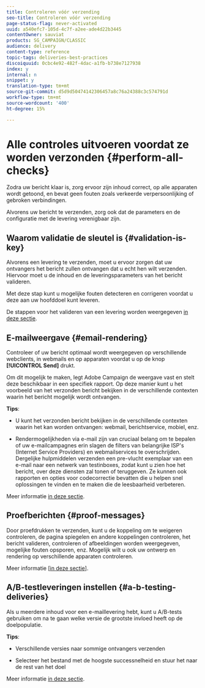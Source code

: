 ```yaml
---
title: Controleren vóór verzending
seo-title: Controleren vóór verzending
page-status-flag: never-activated
uuid: a540efc7-105d-4c7f-a2ee-ade4d22b3445
contentOwner: sauviat
products: SG_CAMPAIGN/CLASSIC
audience: delivery
content-type: reference
topic-tags: deliveries-best-practices
discoiquuid: 0cbc4e92-482f-4dac-a1fb-b738e7127938
index: y
internal: n
snippet: y
translation-type: tm+mt
source-git-commit: d5d9d50474142306457a8c76a24388c3c574791d
workflow-type: tm+mt
source-wordcount: '400'
ht-degree: 15%

---
```



# Alle controles uitvoeren voordat ze worden verzonden {#perform-all-checks}

Zodra uw bericht klaar is, zorg ervoor zijn inhoud correct, op alle apparaten wordt getoond, en bevat geen fouten zoals verkeerde verpersoonlijking of gebroken verbindingen.

Alvorens uw bericht te verzenden, zorg ook dat de parameters en de configuratie met de levering verenigbaar zijn.

## Waarom validatie de sleutel is {#validation-is-key}

Alvorens een levering te verzenden, moet u ervoor zorgen dat uw ontvangers het bericht zullen ontvangen dat u echt hen wilt verzenden. Hiervoor moet u de inhoud en de leveringsparameters van het bericht valideren.

Met deze stap kunt u mogelijke fouten detecteren en corrigeren voordat u deze aan uw hoofddoel kunt leveren.

De stappen voor het valideren van een levering worden weergegeven [in deze sectie](../../sending/using/get-started-sending-messages.md#prepare-test-send).

## E-mailweergave {#email-rendering}

Controleer of uw bericht optimaal wordt weergegeven op verschillende webclients, in webmails en op apparaten voordat u op de knop **[!UICONTROL Send]** drukt.

Om dit mogelijk te maken, legt Adobe Campaign de weergave vast en stelt deze beschikbaar in een specifiek rapport. Op deze manier kunt u het voorbeeld van het verzonden bericht bekijken in de verschillende contexten waarin het bericht mogelijk wordt ontvangen.

**Tips**:

* U kunt het verzonden bericht bekijken in de verschillende contexten waarin het kan worden ontvangen: webmail, berichtservice, mobiel, enz.

* Rendermogelijkheden via e-mail zijn van cruciaal belang om te bepalen of uw e-mailcampagnes erin slagen de filters van belangrijke ISP&#39;s (Internet Service Providers) en webmailservices te overschrijden. Dergelijke hulpmiddelen verzenden een pre-vlucht exemplaar van een e-mail naar een netwerk van testinboxes, zodat kunt u zien hoe het bericht, over deze diensten zal tonen of teruggeven. Ze kunnen ook rapporten en opties voor codecorrectie bevatten die u helpen snel oplossingen te vinden en te maken die de leesbaarheid verbeteren.

Meer informatie [in deze sectie](../../sending/using/email-rendering.md).

## Proefberichten {#proof-messages}

Door proefdrukken te verzenden, kunt u de koppeling om te weigeren controleren, de pagina spiegelen en andere koppelingen controleren, het bericht valideren, controleren of afbeeldingen worden weergegeven, mogelijke fouten opsporen, enz. Mogelijk wilt u ook uw ontwerp en rendering op verschillende apparaten controleren.

Meer informatie [[in deze sectie](../../sending/using/sending-proofs.md)].

## A/B-testleveringen instellen {#a-b-testing-deliveries}

Als u meerdere inhoud voor een e-maillevering hebt, kunt u A/B-tests gebruiken om na te gaan welke versie de grootste invloed heeft op de doelpopulatie.

**Tips**:

* Verschillende versies naar sommige ontvangers verzenden

* Selecteer het bestand met de hoogste successnelheid en stuur het naar de rest van het doel

Meer informatie [in deze sectie](../../channels/using/designing-an-a-b-test-email.md).

